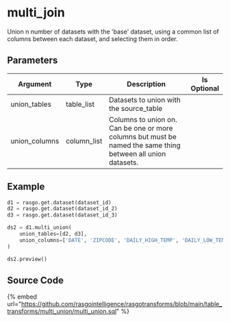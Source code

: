 

# multi_join

Union n number of datasets with the 'base' dataset, using a common list of columns between each dataset, and selecting them in order.


## Parameters

|   Argument    |    Type     |                                                 Description                                                  | Is Optional |
| ------------- | ----------- | ------------------------------------------------------------------------------------------------------------ | ----------- |
| union_tables  | table_list  | Datasets to union with the source_table                                                                      |             |
| union_columns | column_list | Columns to union on. Can be one or more columns but must be named the same thing between all union datasets. |             |


## Example

```python
d1 = rasgo.get.dataset(dataset_id)
d2 = rasgo.get.dataset(dataset_id_2)
d3 = rasgo.get.dataset(dataset_id_3)

ds2 = d1.multi_union(
    union_tables=[d2, d3],
    union_columns=['DATE', 'ZIPCODE', 'DAILY_HIGH_TEMP', 'DAILY_LOW_TEMP']
)

ds2.preview()

```

## Source Code

{% embed url="https://github.com/rasgointelligence/rasgotransforms/blob/main/table_transforms/multi_union/multi_union.sql" %}

